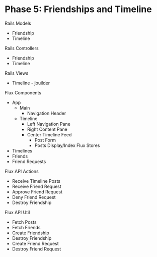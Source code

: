 # Phase 5: Friendships and Timeline

Rails Models
- Friendship
- Timeline

Rails Controllers
- Friendship
- Timeline

Rails Views
- Timeline - jbuilder

Flux Components
- App
  - Main
    - Navigation Header
  - Timeline
    - Left Navigation Pane
    - Right Content Pane
    - Center Timeline Feed
      - Post Form
      - Posts Display/Index
Flux Stores
- Timelines
- Friends
- Friend Requests

Flux API Actions
- Receive Timeline Posts
- Receive Friend Request
- Approve Friend Request
- Deny Friend Request
- Destroy Friendship

Flux API Util
- Fetch Posts
- Fetch Friends
- Create Friendship
- Destroy Friendship
- Create Friend Request
- Destroy Friend Request
